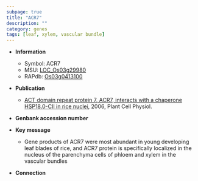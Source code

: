 ```yaml
---
subpage: true
title: "ACR7"
description: ""
category: genes
tags: [leaf, xylem, vascular bundle]
---
```


* **Information**  
    + Symbol: ACR7  
    + MSU: [LOC_Os03g29980](http://rice.plantbiology.msu.edu/cgi-bin/ORF_infopage.cgi?orf=LOC_Os03g29980)  
    + RAPdb: [Os03g0413100](http://rapdb.dna.affrc.go.jp/viewer/gbrowse_details/irgsp1?name=Os03g0413100)  

* **Publication**  
    + [ACT domain repeat protein 7, ACR7, interacts with a chaperone HSP18.0-CII in rice nuclei](http://www.ncbi.nlm.nih.gov/pubmed?term=ACT+domain+repeat+protein+7,+ACR7,+interacts+with+a+chaperone+HSP18.0-CII+in+rice+nuclei%5BTitle%5D), 2006, Plant Cell Physiol.

* **Genbank accession number**  

* **Key message**  
    + Gene products of ACR7 were most abundant in young developing leaf blades of rice, and ACR7 protein is specifically localized in the nucleus of the parenchyma cells of phloem and xylem in the vascular bundles

* **Connection**  



